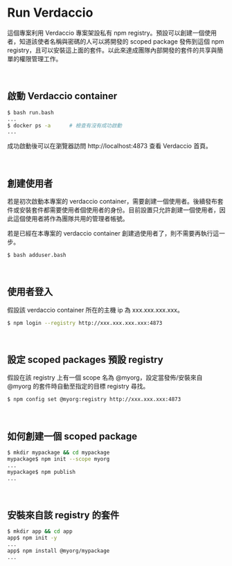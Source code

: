 # Run Verdaccio

這個專案利用 Verdaccio 專案架設私有 npm registry。預設可以創建一個使用者，知道該使者名稱與密碼的人可以將開發的 scoped package 發佈到這個 npm registry，且可以安裝這上面的套件。以此來達成團隊內部開發的套件的共享與簡單的權限管理工作。

<br>


## 啟動 Verdaccio container

```bash
$ bash run.bash
...
$ docker ps -a      # 檢查有沒有成功啟動
...
```

成功啟動後可以在瀏覽器訪問 http://localhost:4873 查看 Verdaccio 首頁。

<br>


## 創建使用者

若是初次啟動本專案的 verdaccio container，需要創建一個使用者。後續發布套件或安裝套件都需要使用者個使用者的身份。目前設置只允許創建一個使用者，因此這個使用者將作為團隊共用的管理者帳號。

若是已經在本專案的 verdaccio container 創建過使用者了，則不需要再執行這一步。

```bash
$ bash adduser.bash
```

<br>


## 使用者登入

假設該 verdaccio container 所在的主機 ip 為 xxx.xxx.xxx.xxx。

```bash
$ npm login --registry http://xxx.xxx.xxx.xxx:4873
```

<br>


## 設定 scoped packages 預設 registry

假設在該 registry 上有一個 scope 名為 @myorg，設定當發佈/安裝來自 @myorg 的套件時自動至指定的目標 registry 尋找。

```bash
$ npm config set @myorg:registry http://xxx.xxx.xxx:4873
```

<br>


## 如何創建一個 scoped package

```bash
$ mkdir mypackage && cd mypackage
mypackage$ npm init --scope myorg
...
mypackage$ npm publish
...
```

<br>


## 安裝來自該 registry 的套件

```bash
$ mkdir app && cd app
app$ npm init -y
...
app$ npm install @myorg/mypackage
...
```
